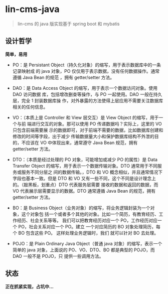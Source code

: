 # lin-cms-java

> lin-cms 的 java 版实现基于 spring boot 和 mybatis

## 设计哲学

**简单，易用**

- PO：是 Persistant Object（持久化对象）的缩写，用于表示数据库中的一条记录映射成
  的 java 对象，PO 仅仅用于表示数据，没有任何数据操作。通常遵循 Java Bean 的规范
  ，拥有 getter/setter 方法。

- DAO：是 Data Access Object 的缩写，用于表示一个数据访问对象。使用 DAO 访问数据
  库，包括增改删查等操作，与 PO 一起使用。DAO 一般在持久层，完全 1 封装数据库操
  作，对外暴露的方法使得上层应用不需要关注数据库相关的任何信息。

- VO：（本质上是 Controller 和 View 层交互）是 View Object 的缩写，用于一个与前
  端进行交互的对象。那可以使用 PO 传递数据吗？实际上，这里的 VO 只包含前端需要展
  示的数据即可，对于前端不需要的数据，比如数据库创建和修改的时间等字段，出于减少
  传输数据量大小和保护数据库结构不外泄的目的，不应该在 VO 中体现出来，通常遵守
  Java Bean 规范，拥有 getter/setter 方法。

- DTO：（本质是经过处理的 PO 对象，可能增加或减少 PO 的属性）是 Data Transfer
  Object 的缩写，用于表示一个数据传输对象。DTO 通常用于不同服务或服务不同分层之
  间的数据传输。，DTO 和 VO 概念相似，并且通常情况下字段也基本一致。但是 DTO 和
  VO 又有一些不同，这个不同是设计理念上的。（敲黑板，划重点）DTO 代表服务层需要
  接收的数据和返回的数据，而 VO 代表展示层需要显示的数据。DTO 通常遵循 Java Bean
  的规范，拥有 getter/setter 方法。

- BO：是 Business Object（业务对象）的缩写，将业务逻辑封装为一个对象，这个对象包
  括一个或者多个其他的对象。比如一个简历，有教育经历、工作经历、社会关系等等。
  我们可以把教育经历对应一个 PO，工作经历对应一个 PO，社会关系对应一个 PO。建立
  一个对应简历的 BO 对象处理简历，每个 BO 包含这些 PO。 这样处理业务逻辑时，我们
  就可以针对 BO 去处理。

- POJO：是 Plain Ordinary Java Object（普通 java 对象）的缩写，表示一个简单的
  java 对象，上面说的 PO、VO、DTO、BO 都是典型的 POJO，而 DAO 一般不是 POJO，只
  提供一些调用方法。

## 状态

**正在抓紧实现，占坑中...**
